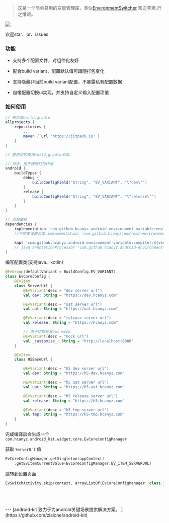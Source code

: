 > 这是一个简单易用的变量管理库，类似[EnvironmentSwitcher](https://github.com/CodeXiaoMai/EnvironmentSwitcher)
> 知之非艰,行之惟艰。

[![](https://jitpack.io/v/hcanyz/android-environment-variable.svg)](https://jitpack.io/#hcanyz/android-environment-variable)

欢迎star、pr、issues

### 功能

- 支持多个配置文件，对组件化友好

- 配合build variant，配置默认值可跟随打包变化

- 支持隐藏非当前build variant配置，不暴露私有配置数据

- 自带配置切换ui实现，并支持自定义输入配置项值


### 如何使用

```groovy
// 根目录build.gradle
allprojects {
    repositories {
        ...
        maven { url 'https://jitpack.io' }
    }
}

// 要使用的模块build.gradle添加:

// 可选，用于跟随打包环境
android {
    buildTypes {
        debug {
            buildConfigField("String", "EV_VARIANT", "\"dev\"")
        }
        release {
            buildConfigField("String", "EV_VARIANT", "\"release\"")
        }
    }
}

// 添加依赖
dependencies {
    implementation 'com.github.hcanyz.android-environment-variable:environment-variable-setting:${version}'
    //不需要设置页面 implementation 'com.github.hcanyz:android-environment-variable:${version}'

    kapt 'com.github.hcanyz.android-environment-variable:compiler:${version}'
    // java annotationProcessor 'com.github.hcanyz.android-environment-variable:compiler:${version}'
}
```

编写配置类(支持java、kotlin)
```kotlin
@EvGroup(defaultVariant = BuildConfig.EV_VARIANT)
class EvCoreConfig {
    @EvItem
    class ServerUrl {
        @EvVariant(desc = "dev server url")
        val dev: String = "https://dev.hcanyz.com"

        @EvVariant(desc = "uat server url")
        val uat: String = "https://uat.hcanyz.com"

        @EvVariant(desc = "release server url")
        val release: String = "https://hcanyz.com"

        // 用于初期开发api mock
        @EvVariant(desc = "mock url")
        val _customize_: String = "http://localhost:8080"
    }

    @EvItem
    class H5BaseUrl {

        @EvVariant(desc = "h5 dev server url")
        val dev: String = "https://h5-dev.hcanyz.com"

        @EvVariant(desc = "h5 uat server url")
        val uat: String = "https://h5-uat.hcanyz.com"

        @EvVariant(desc = "h5 release server url")
        val release: String = "https://h5.hcanyz.com"

        @EvVariant(desc = "h5 tmp server url")
        val tmp: String = "https://h5-tmp.hcanyz.com"
    }
}
```

完成编译后会生成一个 ```com.hcanyz.android_kit.widget.core.EvCoreConfigManager```

获取 ```ServerUrl``` 值
```kotlin
EvCoreConfigManager.getSingleton(appContext)
    .getEvItemCurrentValue(EvCoreConfigManager.EV_ITEM_SERVERURL)
```

跳转到设置页面
```kotlin
EvSwitchActivity.skip(context, arrayListOf(EvCoreConfigManager::class.java))
```

<br/>
<br/>
<br/>
---
[android-kit 致力于为android关键场景提供解决方案。  ](https://github.com/zialone/android-kit)